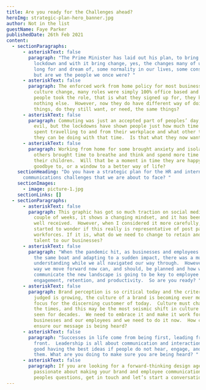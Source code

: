 ```yaml
---
title: Are you ready for the Challenges ahead?
heroImg: strategic-plan-hero_banner.jpg
author: Not in the list
guestName: Faye Parker
publishedDate: 26th Feb 2021
content:
  - sectionParagraphs:
      - asteriskText: false
        paragraph: "The Prime Minister has laid out his plan, to bring us out of
          lockdown and with it bring change, yes, the changes many of us now
          long for and dream of, some normality in our lives, some consistency,
          but are we the people we once were? "
      - asteriskText: false
        paragraph: The enforced work from home policy for most businesses is a total
          culture change, many roles were simply 100% office based and when
          people took the role, that is what they signed up for, they knew
          nothing else.  However, now they do have different way of doing
          things, do they still want, or need, the same things?
      - asteriskText: false
        paragraph: Commuting was just an accepted part of peoples’ day, a necessary
          evil, but the lockdowns have shown people just how much time they
          spent travelling to and from their workplace and what other things
          they can be doing with that time.  Is that what they now want?
      - asteriskText: false
        paragraph: Working from home for some brought anxiety and isolation, and for
          others brought time to breathe and think and spend more time with
          their children.  Will that be a moment in time they are happy to wave
          goodbye to, or a window to a better way of life?
    sectionHeading: "Do you have a strategic plan for the HR and internal
      communications challenges that we are about to face? "
    sectionImages:
      - image: picture-1.jpg
    sectionLinks: []
  - sectionParagraphs:
      - asteriskText: false
        paragraph: This graphic has got so much traction on social media in the last
          couple of weeks, it shows a changing mindset, and it has been very
          well received.  However, when I considered it more carefully, I
          started to wonder if this really is representative of post pandemic
          workforces. If it is, what do we need to change to retain and recruit
          talent to our businesses?
      - asteriskText: false
        paragraph: "When the pandemic hit, as businesses and employees we were all in
          the same boat and adapting to a sudden impact, there was a mutual
          understanding while we all navigated our way through.  However, the
          way we move forward now can, and should, be planned and how well we
          communicate the new landscape is going to be key to employee
          engagement, retention, and productivity.  So are you ready? "
      - asteriskText: false
        paragraph: Brand perception is so critical today and the criteria on which it is
          judged is growing, the culture of a brand is becoming ever more the
          focus for the discerning customer of today.  Culture must change with
          the times, and this may be the most seismic shift in culture we have
          seen for decades.  We need to embrace it and make it work for our
          businesses and our employees and we need to do it now.  How can we
          ensure our message is being heard?
      - asteriskText: false
        paragraph: "Successes in life come from being first, leading from the
          front.  Leadership is all about communication and interaction, it’s no
          good having the best ideas if people do not hear, engage, and embrace
          them. What are you doing to make sure you are being heard? "
      - asteriskText: false
        paragraph: If you are looking for a forward-thinking design agency, who are
          passionate about making your brand and employee communications answer
          peoples questions, get in touch and let’s start a conversation.
---
```

